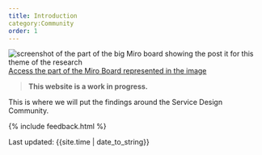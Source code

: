 ```yaml
---
title: Introduction
category:Community
order: 1
---
```


![screenshot of the part of the big Miro board showing the post it for this theme of the research](/practitioner-stories/images/SD-community.png)
[Access the part of the Miro Board represented in the image](https://miro.com/app/board/o9J_ldOzA14=/?moveToWidget=3074457352333741365&cot=14)

<blockquote class="alt">
  <p><strong>This website is a work in progress.</strong></p>
</blockquote>

This is where we will put the findings around the Service Design Community.


{% include feedback.html %}
<div>Last updated: {{site.time | date_to_string}}</div>
